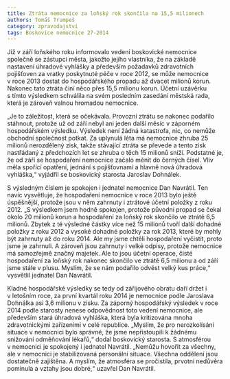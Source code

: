 ```yaml
---
title: Ztráta nemocnice za loňský rok skončila na 15,5 milionech
authors: Tomáš Trumpeš
category: zpravodajství
tags: Boskovice nemocnice 27-2014 
---
```


Již v září loňského roku informovalo vedení boskovické nemocnice společně se zástupci města, jakožto jejího vlastníka, že na základě nastavení úhradové vyhlášky a především požadavků zdravotních pojišťoven za vratky poskytnuté péče v roce 2012, se může nemocnice v roce 2013 dostat do hospodářského propadu až dvacet milionů korun. Nakonec tato ztráta činí něco přes 15,5 milionu korun. Účetní uzávěrku s tímto výsledkem schválila na svém posledním zasedání městská rada, která je zároveň valnou hromadou nemocnice.

„Je to záležitost, která se očekávala. Provozní ztrátu se nakonec podařilo stáhnout, protože už od září nebyl ani jeden další měsíc v záporném hospodářském výsledku. Výsledek není žádná katastrofa, nic, co nemůže obchodní společnost potkat. Za uplynulá léta má nemocnice zhruba 25 milionů nerozdělený zisk, takže stávající ztráta se převede a tento zisk nastřádaný z předchozích let se zhruba o těch 15 milionů sníží. Podstatné je, že od září se hospodaření nemocnice začalo měnit do černých čísel. Vliv měla spořící opatření, jednání s pojišťovnami a hlavně nová úhradová vyhláška,“ vyjádřil se boskovický starosta Jaroslav Dohnálek.

S výsledným číslem je spokojen i jednatel nemocnice Dan Navrátil. Ten navíc vysvětluje, že hospodaření nemocnice v roce 2013 bylo ještě úspěšnější, protože jsou v něm zahrnuty i ztrátové účetní položky z roku 2012. „S výsledkem jsem hodně spokojen, protože původní propad se čekal okolo 20 milionů korun a hospodaření za loňský rok skončilo ve ztrátě 6,5 milionů. Zbytek z té výsledné částky více než 15 milionů tvoří další dohadné položky z roku 2012 a vysoké dohadné položky za rok 2013, které by mohly být zahrnuty až do roku 2014. Ale my jsme chtěli hospodaření vyčistit, proto jsme je zahrnuli. A zároveň jsou zahrnuty i velké odpisy, protože nemocnice má samozřejmě značný majetek. Ale to jsou účetní operace, čisté hospodaření za loňský rok nakonec skončilo ve ztrátě 6,5 milionu a od září jsme stále v plusu. Myslím, že se nám podařilo odvést velký kus práce,“ vysvětlil jednatel Dan Navrátil.

Kladné hospodářské výsledky se tedy od zářijového obratu daří držet i v letošním roce, za první kvartál roku 2014 je nemocnice podle Jaroslava Dohnálka asi 3,6 milionu v zisku. Za záporný hospodářský výsledek v roce 2014 podle starosty nenese odpovědnost toto vedení nemocnice, ale především stará úhradová vyhláška, která byla kritizována mnoha zdravotnickými zařízeními v celé republice. „Myslím, že pro nerozkolísání situace v nemocnici bylo správné, že jsme nepřistoupili k žádnému snižování odměňování lékařů,“ dodal boskovický starosta. 
S atmosférou v nemocnici je spokojený i jednatel Navrátil. „Nemůžu hovořit za všechny, ale v nemocnici je stabilizovaná personální situace. Všechna oddělení jsou dostatečně zajištěna. A myslím, že atmosféra se pročistila, prvotní nedůvěra pominula a vztahy jsou dobré,“ uzavřel Dan Navrátil.